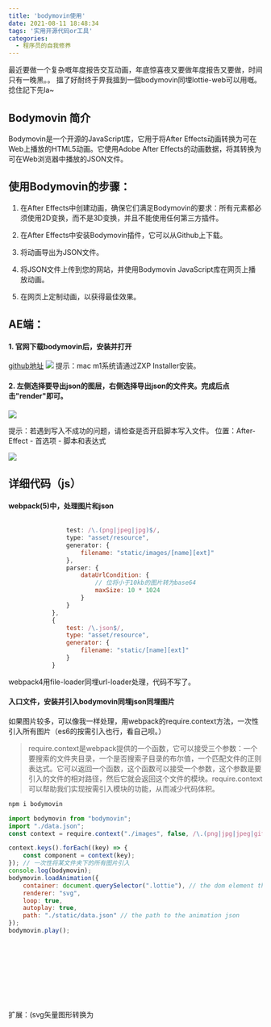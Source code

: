 ```yaml
---
title: 'bodymovin使用'
date: 2021-08-11 18:48:34
tags: '实用开源代码or工具'
categories:
  - 程序员的自我修养
---
```

  <meta name="referrer" content="no-referrer">

最近要做一个复杂嘅年度报告交互动画，年底惊喜夜又要做年度报告又要做，时间只有一晚黑。。
搵了好耐终于畀我搵到一個bodymovin同埋lottie-web可以用嘅。捻住記下先la~

## Bodymovin 简介
Bodymovin是一个开源的JavaScript库，它用于将After Effects动画转换为可在Web上播放的HTML5动画。它使用Adobe After Effects的动画数据，将其转换为可在Web浏览器中播放的JSON文件。

## 使用Bodymovin的步骤：

1. 在After Effects中创建动画，确保它们满足Bodymovin的要求：所有元素都必须使用2D变换，而不是3D变换，并且不能使用任何第三方插件。

2. 在After Effects中安装Bodymovin插件，它可以从Github上下载。

3. 将动画导出为JSON文件。

4. 将JSON文件上传到您的网站，并使用Bodymovin JavaScript库在网页上播放动画。

5. 在网页上定制动画，以获得最佳效果。

## AE端：
#### 1. 官网下载bodymovin后，安装并打开
[github地址](https://github.com/airbnb/lottie-web)
![](https://upload-images.jianshu.io/upload_images/20892169-ea3e73c5d9863146.png?imageMogr2/auto-orient/strip%7CimageView2/2/w/1240)
提示：mac m1系统请通过ZXP Installer安装。

#### 2. 左侧选择要导出json的图层，右侧选择导出json的文件夹。完成后点击"render"即可。

![](https://upload-images.jianshu.io/upload_images/20892169-c4c0e960e23036a2.png?imageMogr2/auto-orient/strip%7CimageView2/2/w/1240)

提示：若遇到写入不成功的问题，请检查是否开启脚本写入文件。
位置：After-Effect - 首选项 - 脚本和表达式

![](https://upload-images.jianshu.io/upload_images/20892169-a4de95cf6641153c.png?imageMogr2/auto-orient/strip%7CimageView2/2/w/1240)

## 详细代码（js）
#### webpack(5)中，处理图片和json
```js

				test: /\.(png|jpeg|jpg)$/,
				type: "asset/resource",
				generator: {
					filename: "static/images/[name][ext]"
				},
				parser: {
					dataUrlCondition: {
						// 位将小于10kb的图片转为base64
						maxSize: 10 * 1024
					}
				}
			},
			{
				test: /\.json$/,
				type: "asset/resource",
				generator: {
					filename: "static/[name][ext]"
				}
			}
```
webpack4用file-loader同埋url-loader处理，代码不写了。
#### 入口文件，安装并引入bodymovin同埋json同埋图片
如果图片较多，可以像我一样处理，用webpack的require.context方法，一次性引入所有图片（es6的按需引入也行，看自己呗。）
> require.context是webpack提供的一个函数，它可以接受三个参数：一个要搜索的文件夹目录，一个是否搜索子目录的布尔值，一个匹配文件的正则表达式。它可以返回一个函数，这个函数可以接受一个参数，这个参数是要引入的文件的相对路径，然后它就会返回这个文件的模块。require.context可以帮助我们实现按需引入模块的功能，从而减少代码体积。

```js
npm i bodymovin
```
```js
import bodymovin from "bodymovin";
import "./data.json";
const context = require.context("./images", false, /\.(png|jpg|jpeg|gif)$/);

context.keys().forEach((key) => {
	const component = context(key);
}); // 一次性将某文件夹下的所有图片引入
console.log(bodymovin);
bodymovin.loadAnimation({
	container: document.querySelector(".lottie"), // the dom element that will contain the animation
	renderer: "svg",
	loop: true,
	autoplay: true,
	path: "./static/data.json" // the path to the animation json
});
bodymovin.play();

```
扩展：(svg矢量图形转换为<svg>标签)[https://www.npmjs.com/package/svg2html]
完成。！。！。！。！。！。！。！。！。！。！。！。！。！。